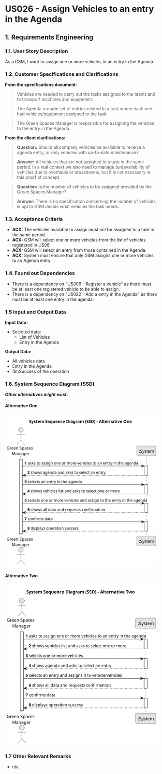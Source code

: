 # US026 - Assign Vehicles to an entry in the Agenda


## 1. Requirements Engineering

### 1.1. User Story Description

As a GSM, I want to assign one or more vehicles to an entry in the Agenda.

### 1.2. Customer Specifications and Clarifications 

**From the specifications document:**

>	Vehicles are needed to carry out the tasks assigned to the teams and to transport machines and equipment.

>	The Agenda is made set of entries related to a task where each one had vehicles/equipment assigned to the task.

>   The Green Spaces Manager is responsible for assigning the vehicles to the entry in the Agenda.

**From the client clarifications:**

> **Question:** Should all company vehicles be available to receive a agenda entry, or only vehicles with up-to-date maintenance?
>
> **Answer:** All vehicles that are not assigned to a task in the same period.
In a real context we also need to manage (un)availability of vehicles due to overhauls or breakdowns, but it is not necessary in this proof of concept.

> **Question:** Is the number of vehicles to be assigned provided by the Green Spaces Manager?
>
> **Answer:** There is no specification concerning the number of vehicles, is upt to GSM decide what vehicles the task needs.

### 1.3. Acceptance Criteria

* **ACX:** The vehicles available to assign must not be assigned to a task in the same period.
* **ACX:** GSM will select one or more vehicles from the list of vehicles registered in US06.
* **ACX:** GSM will select an entry from those contained in the Agenda.
* **ACX:** System must ensure that only GSM assigns one or more vehicles to an Agenda entry.

### 1.4. Found out Dependencies

* There is a dependency on "US006 - Register a vehicle" as there must be at least one registered vehicle to be able to assign.
* There is a dependency on "US022 - Add a entry in the Agenda" as there must be at least one entry in the agenda.

### 1.5 Input and Output Data

**Input Data:**

* Selected data:
  * List of Vehicles
  * Entry in the Agenda

**Output Data:**

* All vehicles data
* Entry in the Agenda
* (In)Success of the operation

### 1.6. System Sequence Diagram (SSD)

**_Other alternatives might exist._**

#### Alternative One

![System Sequence Diagram - Alternative One](svg/us026-system-sequence-diagram-alternative-one.svg)

#### Alternative Two

![System Sequence Diagram - Alternative Two](svg/us026-system-sequence-diagram-alternative-two.svg)

### 1.7 Other Relevant Remarks

* n/a